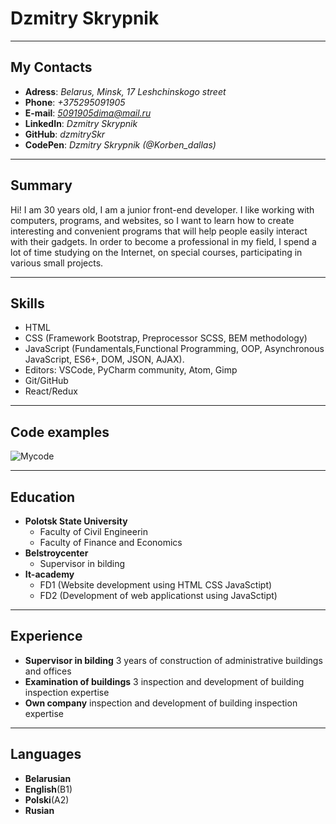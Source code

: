 # Dzmitry Skrypnik

***

## My Contacts

+ **Adress**: *Belarus, Minsk, 17 Leshchinskogo street* 
+ **Phone**: *+375295091905*
+ **E-mail**: *5091905dima@mail.ru*
+ **LinkedIn**: *Dzmitry Skrypnik*
+ **GitHub**: *dzmitrySkr*
+ **CodePen**: *Dzmitry Skrypnik (@Korben_dallas)*

*******

## Summary
Hi! I am 30 years old, I am a junior front-end developer. I like working with computers, programs, and websites, so I want to learn how to create interesting and convenient programs that will help people easily interact with their gadgets. In order to become a professional in my field, I spend a lot of time studying on the Internet, on special courses, participating in various small projects.

*******
## Skills

+ HTML
+ CSS (Framework Bootstrap, Preprocessor SCSS, BEM methodology)
+ JavaScript (Fundamentals,Functional Programming, OOP, Asynchronous JavaScript, ES6+, DOM, JSON, AJAX).
+ Editors: VSCode, PyCharm community,  Atom, Gimp
+ Git/GitHub
+ React/Redux

*******

## Code examples

![Mycode](https://github.com/dzmitrySkr/L12/raw/main/%D0%91%D0%B5%D0%B7%D1%8B%D0%BC%D1%8F%D0%BD%D0%BD%D1%8B%D0%B9.png "MVC Code")

*******

## Education

+ **Polotsk State University**
  - Faculty of Civil Engineerin
  - Faculty of Finance and Economics
+ **Belstroycenter**
  - Supervisor in bilding
+ **It-academy**
  - FD1 (Website development using HTML CSS JavaSctipt) 
  - FD2 (Development of web applicationst using JavaSctipt)

 *****

## Experience

 + **Supervisor in bilding**
  3 years of construction of administrative buildings and offices
+ **Examination of buildings**
  3 inspection and development of building inspection expertise
+ **Own company**
  inspection and development of building inspection expertise

*******

## Languages
  + **Belarusian**
  + **English**(B1)
  + **Polski**(A2)
  + **Rusian**